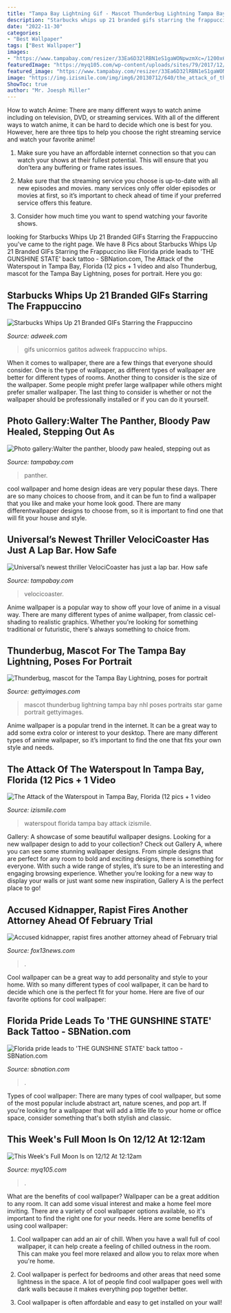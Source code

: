 ```yaml
---
title: "Tampa Bay Lightning Gif - Mascot Thunderbug Lightning Tampa Bay Nhl Poses Portraits Star Game Portrait Gettyimages"
description: "Starbucks whips up 21 branded gifs starring the frappuccino"
date: "2022-11-30"
categories:
- "Best Wallpaper"
tags: ["Best Wallpaper"]
images:
- "https://www.tampabay.com/resizer/33Ea6D32lRBN1eS1gaWONpwzmXc=/1200x630/smart/filters:quality(60)/arc-anglerfish-arc2-prod-tbt.s3.amazonaws.com/public/CFELMD4WZ5FLHAMLHMGARXJEF4.JPG"
featuredImage: "https://myq105.com/wp-content/uploads/sites/79/2017/12/GettyImages-884958644.jpg"
featured_image: "https://www.tampabay.com/resizer/33Ea6D32lRBN1eS1gaWONpwzmXc=/1200x630/smart/filters:quality(60)/arc-anglerfish-arc2-prod-tbt.s3.amazonaws.com/public/CFELMD4WZ5FLHAMLHMGARXJEF4.JPG"
image: "https://img.izismile.com/img/img6/20130712/640/the_attack_of_the_waterspout_in_tampa_bay_florida_640_high_07.jpg"
ShowToc: true
author: "Mr. Joesph Miller"
---
```



How to watch Anime: There are many different ways to watch anime including on television, DVD, or streaming services.
With all of the different ways to watch anime, it can be hard to decide which one is best for you. However, here are three tips to help you choose the right streaming service and watch your favorite anime!
1. Make sure you have an affordable internet connection so that you can watch your shows at their fullest potential. This will ensure that you don’tera any buffering or frame rates issues.

2. Make sure that the streaming service you choose is up-to-date with all new episodes and movies. many services only offer older episodes or movies at first, so it’s important to check ahead of time if your preferred service offers this feature.

3. Consider how much time you want to spend watching your favorite shows.

	

		
looking for Starbucks Whips Up 21 Branded GIFs Starring the Frappuccino you've came to the right page. We have 8 Pics about Starbucks Whips Up 21 Branded GIFs Starring the Frappuccino like Florida pride leads to &#039;THE GUNSHINE STATE&#039; back tattoo - SBNation.com, The Attack of the Waterspout in Tampa Bay, Florida (12 pics + 1 video and also Thunderbug, mascot for the Tampa Bay Lightning, poses for portrait. Here you go:
		
    
## Starbucks Whips Up 21 Branded GIFs Starring The Frappuccino

<img loading=lazy src="https://www.adweek.com/files/2015_May/sbx-14.gif" onerror="this.onerror=null;this.src='https://tse2.mm.bing.net/th?id=OIP.WUcgmvxCdaXR1KxA-0nvPwHaHa&amp;pid=15.1';" alt="Starbucks Whips Up 21 Branded GIFs Starring the Frappuccino">

_Source: adweek.com_

>gifs unicornios gatitos adweek frappuccino whips. 

	

When it comes to wallpaper, there are a few things that everyone should consider. One is the type of wallpaper, as different types of wallpaper are better for different types of rooms. Another thing to consider is the size of the wallpaper. Some people might prefer large wallpaper while others might prefer smaller wallpaper. The last thing to consider is whether or not the wallpaper should be professionally installed or if you can do it yourself.

    
## Photo Gallery:Walter The Panther, Bloody Paw Healed, Stepping Out As

<img loading=lazy src="https://www.tampabay.com/resizer/33Ea6D32lRBN1eS1gaWONpwzmXc=/1200x630/smart/filters:quality(60)/arc-anglerfish-arc2-prod-tbt.s3.amazonaws.com/public/CFELMD4WZ5FLHAMLHMGARXJEF4.JPG" onerror="this.onerror=null;this.src='https://tse1.mm.bing.net/th?id=OIP._OL7T6famqEfLQDLqBfU8gHaD4&amp;pid=15.1';" alt="Photo gallery:Walter the panther, bloody paw healed, stepping out as">

_Source: tampabay.com_

>panther. 

	

cool wallpaper and home design ideas are very popular these days. There are so many choices to choose from, and it can be fun to find a wallpaper that you like and make your home look good. There are many differentwallpaper designs to choose from, so it is important to find one that will fit your house and style.

    
## Universal’s Newest Thriller VelociCoaster Has Just A Lap Bar. How Safe

<img loading=lazy src="https://www.tampabay.com/resizer/9GEwW6z4FO0OgOO3rnIyZinGbTg=/800x450/smart/cloudfront-us-east-1.images.arcpublishing.com/tbt/YTZYWOTYE5DALPDGCWG4HGLLXA.jpg" onerror="this.onerror=null;this.src='https://tse4.mm.bing.net/th?id=OIP.a_IfHKJH-vcKfuOR5YT1dAHaEK&amp;pid=15.1';" alt="Universal’s newest thriller VelociCoaster has just a lap bar. How safe">

_Source: tampabay.com_

>velocicoaster. 

	

Anime wallpaper is a popular way to show off your love of anime in a visual way. There are many different types of anime wallpaper, from classic cel-shading to realistic graphics. Whether you're looking for something traditional or futuristic, there's always something to choice from.

    
## Thunderbug, Mascot For The Tampa Bay Lightning, Poses For Portrait

<img loading=lazy src="https://media.gettyimages.com/photos/thunderbug-mascot-for-the-tampa-bay-lightning-poses-for-portrait-picture-id137828626?s=594x594" onerror="this.onerror=null;this.src='https://tse3.mm.bing.net/th?id=OIP.tB4ao0PZ7TyoFNnqYOYsJAAAAA&amp;pid=15.1';" alt="Thunderbug, mascot for the Tampa Bay Lightning, poses for portrait">

_Source: gettyimages.com_

>mascot thunderbug lightning tampa bay nhl poses portraits star game portrait gettyimages. 

	

Anime wallpaper is a popular trend in the internet. It can be a great way to add some extra color or interest to your desktop. There are many different types of anime wallpaper, so it’s important to find the one that fits your own style and needs.

    
## The Attack Of The Waterspout In Tampa Bay, Florida (12 Pics + 1 Video

<img loading=lazy src="https://img.izismile.com/img/img6/20130712/640/the_attack_of_the_waterspout_in_tampa_bay_florida_640_high_07.jpg" onerror="this.onerror=null;this.src='https://tse4.mm.bing.net/th?id=OIP.ALrtIZ_BSnnczPYaixcSeQHaJ4&amp;pid=15.1';" alt="The Attack of the Waterspout in Tampa Bay, Florida (12 pics + 1 video">

_Source: izismile.com_

>waterspout florida tampa bay attack izismile. 

	

Gallery: A showcase of some beautiful wallpaper designs.
Looking for a new wallpaper design to add to your collection? Check out Gallery A, where you can see some stunning wallpaper designs. From simple designs that are perfect for any room to bold and exciting designs, there is something for everyone. With such a wide range of styles, it’s sure to be an interesting and engaging browsing experience. Whether you’re looking for a new way to display your walls or just want some new inspiration, Gallery A is the perfect place to go!





	
	
    
## Accused Kidnapper, Rapist Fires Another Attorney Ahead Of February Trial

<img loading=lazy src="https://images.foxtv.com/static.fox13news.com/www.fox13news.com/content/uploads/2019/12/1280/720/trevor-summers.jpg?ve=1&amp;tl=1" onerror="this.onerror=null;this.src='https://tse1.mm.bing.net/th?id=OIP.xMSPLaiSAyP--7wu_ePGwgHaEK&amp;pid=15.1';" alt="Accused kidnapper, rapist fires another attorney ahead of February trial">

_Source: fox13news.com_

>. 

	

Cool wallpaper can be a great way to add personality and style to your home. With so many different types of cool wallpaper, it can be hard to decide which one is the perfect fit for your home. Here are five of our favorite options for cool wallpaper: 

    
## Florida Pride Leads To &#039;THE GUNSHINE STATE&#039; Back Tattoo - SBNation.com

<img loading=lazy src="https://cdn.vox-cdn.com/thumbor/-Qc6z291JCgjN_ekFvNoxS0amfw=/0x254:600x592/1600x900/cdn.vox-cdn.com/uploads/chorus_image/image/44182110/B2v9Xl8CUAAupge.0.0.jpg" onerror="this.onerror=null;this.src='https://tse1.mm.bing.net/th?id=OIP.XqLv1QdzzsU9wt51RhYaogHaEK&amp;pid=15.1';" alt="Florida pride leads to &#039;THE GUNSHINE STATE&#039; back tattoo - SBNation.com">

_Source: sbnation.com_

>. 

	

Types of cool wallpaper:
There are many types of cool wallpaper, but some of the most popular include abstract art, nature scenes, and pop art. If you're looking for a wallpaper that will add a little life to your home or office space, consider something that's both stylish and classic.

    
## This Week&#039;s Full Moon Is On 12/12 At 12:12am

<img loading=lazy src="https://myq105.com/wp-content/uploads/sites/79/2017/12/GettyImages-884958644.jpg" onerror="this.onerror=null;this.src='https://tse1.mm.bing.net/th?id=OIP.q1g_MbFyb2xf2xdEy_rC6AHaHa&amp;pid=15.1';" alt="This Week&#039;s Full Moon Is on 12/12 At 12:12am">

_Source: myq105.com_

>. 

	

What are the benefits of cool wallpaper?
Wallpaper can be a great addition to any room. It can add some visual interest and make a home feel more inviting. There are a variety of cool wallpaper options available, so it's important to find the right one for your needs. Here are some benefits of using cool wallpaper: 
1. Cool wallpaper can add an air of chill. When you have a wall full of cool wallpaper, it can help create a feeling of chilled outness in the room. This can make you feel more relaxed and allow you to relax more when you're home. 

2. Cool wallpaper is perfect for bedrooms and other areas that need some lightness in the space. A lot of people find cool wallpaper goes well with dark walls because it makes everything pop together better. 

3. Cool wallpaper is often affordable and easy to get installed on your wall!

